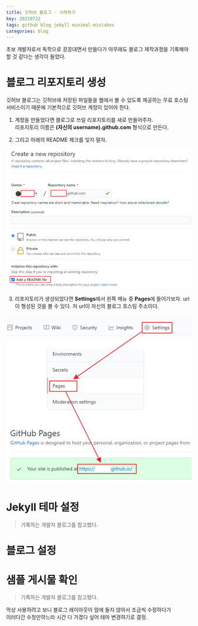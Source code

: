 ```yaml
---
title: 깃허브 블로그 - 시작하기
key: 20210722
tags: github blog jekyll minimal-mistakes
categories: blog
---
```

  

초보 개발자로서 독학으로 끙끙대면서 만들다가 아무래도 블로그 제작과정을 기록해야할 것 같다는 생각이 들었다. 

# 블로그 리포지토리 생성

깃허브 블로그는 깃허브에 저장된 파일들을 웹에서 볼 수 있도록 제공하는 무료 호스팅 서비스이기 때문에 기본적으로 깃허브 계정이 있어야 한다.  

1. 계정을 만들었다면 블로그로 쓰일 리포지토리를 새로 만들어주자.  
리포지토리 이름은 **(자신의 username).github.com** 형식으로 만든다.  

2. 그리고 아래의 README 체크를 잊지 말자.

![new-repository](/assets/images/post/2021-07-24-blog-repository.png)  

3. 리포지토리가 생성되었다면 **Settings**에서 왼쪽 메뉴 중 **Pages**에 들어가보자. url이 형성된 것을 볼 수 있다. 저 url이 자신의 블로그 호스팅 주소이다.  

![url](/assets/images/post/2021-07-24-blog-io.png) 

# Jekyll 테마 설정
> 기록하는 개발자 블로그를 참고했다.

# 블로그 설정

# 샘플 게시물 확인
> 기록하는 개발자 블로그를 참고했다.

막상 사용하려고 보니 블로그 레이아웃이 맘에 들지 않아서 조금씩 수정하다가  
이러다간 수정만하느라 시간 다 가겠다 싶어 테마 변경하기로 결정.